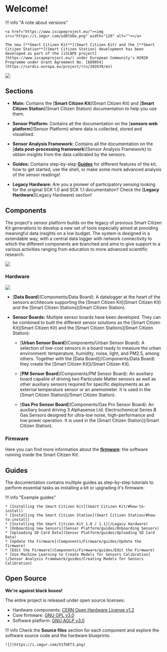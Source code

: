 Welcome!
========

!!! info "A note about versions"

    <a href="https://www.iscapeproject.eu/"><img src="https://i.imgur.com/ud8lUOo.png" width="120" alt=""></a>

    The new [**Smart Citizen Kit**](Smart Citizen Kit) and the [**Smart Citizen Station**](Smart Citizen Station) development has been developed as part of the [iSCAPE project](https://www.iscapeproject.eu/) under European Community’s H2020 Programme under Grant Agreement No. [689954](https://cordis.europa.eu/project/rcn/202639/en)

![](https://i.imgur.com/0U9T29b.jpg)

## Sections

* **Main:** Contains the [**Smart Citizen Kit**](Smart Citizen Kit) and [**Smart Citizen Station**](Smart Citizen Station) documentation to help you use them.

* **Sensor Platform:** Contains all the documentation on the [**sensors web platform**](Sensor Platform) where data is collected, stored and visualised.

* **Sensor Analysis Framework:** Contains all the documentation on the [**data post-processing framework**](Sensor Analysis Framework) to obtain insights from the data calibrated by the sensors.

* **Guides:** Contains step-by-step [**Guides**](Guides) for different features of the kit, how to get started, use the shell, or make some more advanced analysis of the sensor readings!

* **Legacy Hardware:** Are you a pioneer of participatory sensing looking for the original SCK 1.0 and SCK 1.1 documentation? Check the [**Legacy Hardware**](Legacy Hardware) section!

## Components

The project's sensor platform builds on the legacy of previous Smart Citizen Kit generations to develop a new set of tools especially aimed at providing meaningful data insights on a low budget. The system is designed in a extendable way, with a central data logger with network connectivity to which the different components are branched and aims to give support to a various activities ranging from education to more advanced scientific research.

![](https://i.imgur.com/qTh4CpB.jpg)

### Hardware

![](https://i.imgur.com/4lPC9rA.png)

* [**Data Board**](Components/Data Board): A datalogger at the heart of the sensors architecure supporting the [Smart Citizen Kit](Smart Citizen Kit) and the [Smart Citizen Stations](Smart Citizen Station).

* **Sensor Boards:** Multiple sensor boards have been developed. They can be combined to built the different sensor solutions as the [Smart Citizen Kit](Smart Citizen Kit) and the [Smart Citizen Stations](Smart Citizen Station):

    * [**Urban Sensor Board**](Components/Urban Sensor Board): A selection of low-cost sensors in a board ready to measure the urban environment: temperature, humidity, noise, light, and PM2.5, among others. Together with the [Data Board](/Components/Data Board) they create the [Smart Citizen Kit](/Smart Citizen Kit).

    * [**PM Sensor Board**](Components/PM Sensor Board): An auxiliary board capable of driving two Particulate Matter sensors as well as other auxiliary sensors required for specific deployments as an external temperature sensor or an anemometer. It is used in the [Smart Citizen Station](/Smart Citizen Station).

    * [**Gas Pro Sensor Board**](Components/Gas Pro Sensor Board): An auxiliary board driving 3 Alphasense Ltd. Electrochemical Series B Gas Sensors designed for ultra-low noise, high-performance and low power operation. It is used in the [Smart Citizen Station](/Smart Citizen Station).

### Firmware

Here you can find more information about the [**firmware**](Components/Firmware): the software running inside the Smart Citizen Kit.

## Guides

The documentation contains multiple guides as step-by-step tutorials to perform essential tasks as installing a kit or upgrading it's firmware.

!!! info "Example guides"

    * [Installing the Smart Citizen Kit](Smart Citizen Kit/#how-to-install)
    * [Installing the Smart Citizen Station](Smart Citizen Station/#how-to-install)
    * [Installing the Smart Citizen Kit 1.0 / 1.1](/Legacy Hardware)
    * [Onboarding new Sensors](Sensor Platform/guides/Onboarding Sensors)
    * [Uploading SD Card Data](Sensor Platform/guides/Uploading SD Card Data)
    * [Update the Firmware](Components/Firmware/guides/Update the firmware)
    * [Edit the Firmware](Components/Firmware/guides/Edit the Firmware)
    * [Use Machine Learning to Create Models for Sensors Calibration](/Sensor Analysis Framework/guides/Creating Models for Sensors Calibration)

## Open Source

**We're against black boxes!**

The entire project is released under open source licenses: 

* Hardware components: [CERN Open Hardware License v1.2](https://www.ohwr.org/licenses/cern-ohl/license_versions/v1.2)
* Core firmware: [GNU GPL v3.0](https://www.gnu.org/licenses/gpl-3.0.en.html)
* Software platform: [GNU AGLP v3.0](https://www.gnu.org/licenses/agpl-3.0.en.html)

!!! info
    Check the **Source files** section for each component and explore the software source code and the hardware blueprints.

    ![](https://i.imgur.com/X1fUET3.png)
